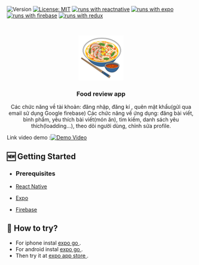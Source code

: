 ![Version](https://img.shields.io/badge/Version-1.0-blue.svg?cacheSeconds=2592000)
[![License: MIT](https://img.shields.io/badge/License-MIT-yellow.svg)](https://opensource.org/licenses/MIT)
[![runs with reactnative](https://img.shields.io/badge/Runs%20with%20ReactNative-000.svg?style=flat-square&logo=React&labelColor=f3f3f3&logoColor=61DAFB)](https://reactnative.dev/)
[![runs with expo](https://img.shields.io/badge/Runs%20with%20Expo-000.svg?style=flat-square&logo=EXPO&labelColor=f3f3f3&logoColor=000)](https://expo.io/)
[![runs with firebase](https://img.shields.io/badge/Runs%20with%20Firebase-000.svg?style=flat-square&logo=Firebase&labelColor=f3f3f3&logoColor=FFCB2D)](https://firebase.google.com/)
[![runs with redux](https://img.shields.io/badge/Runs%20with%20Redux-000.svg?style=flat-square&logo=Redux&labelColor=f3f3f3&logoColor=7247B5)](https://redux.js.org/)

<!-- PROJECT LOGO -->
<br />
<p align="center">
  <a href="https://github.com/xuanlocgs2000/food_rv_app">
    <img src="./assets/logo.png" alt="Logo" width="120" height="120">
  </a>

  <h3 align="center">Food review app </h3>

  <p align="center">
   Các chức năng về tài khoản: đăng nhập, đăng kí , quên mật khẩu(gửi qua email sử dụng Google firebase)
   Các chức năng về ứng dụng: đăng bài viết, bình phẩm, yêu thích bài viết(món ăn), tìm kiếm, danh sách yêu thích(loadding...), theo dõi người dùng, chỉnh sửa profile.
  </p>

</p>

<!-- ABOUT THE PROJECT -->

Link video demo :[![Demo Video](https://ibb.co/DKSQKqy)](https://vimeo.com/832278523/1acdbb1cad)

## 🆕 Getting Started

- ### **Prerequisites**

- [React Native](https://reactnative.dev/)
- [Expo](https://expo.dev/)
- [Firebase](https://firebase.google.com/)

<!-- CONTRIBUTING -->

## 🚧 How to try?

- For iphone instal [expo go ](https://apps.apple.com/us/app/expo-go/id982107779).
- For android instal [expo go ](https://play.google.com/store/apps/details?id=host.exp.exponent&hl=ru&gl=US&pli=1).
- Then try it at [expo app store ](https://expo.dev/@solik/insta-clone).
